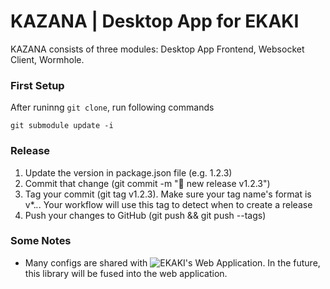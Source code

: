 # KAZANA | Desktop App for EKAKI
KAZANA consists of three modules: Desktop App Frontend, Websocket Client, Wormhole.

### First Setup
After runinng `git clone`, run following commands
```shell
git submodule update -i
```

### Release
1. Update the version in package.json file (e.g. 1.2.3)
2. Commit that change (git commit -m "🎉 new release v1.2.3")
3. Tag your commit (git tag v1.2.3). Make sure your tag name's format is v*.*.*. Your workflow will use this tag to detect when to create a release
4. Push your changes to GitHub (git push && git push --tags)


### Some Notes
- Many configs are shared with ![EKAKI's Web Application](https://github.com/chief-co-jp/ekaki). In the future, this library will be fused into the web application.